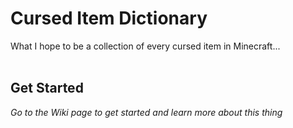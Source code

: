 # Cursed Item Dictionary
What I hope to be a collection of every cursed item in Minecraft...
<br>
<br>
## Get Started
*Go to the Wiki page to get started and learn more about this thing*